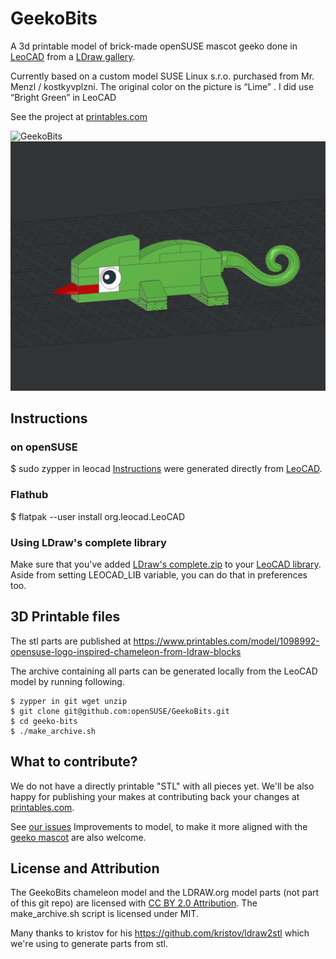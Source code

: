 # GeekoBits
A 3d printable model of brick-made openSUSE mascot geeko done in [LeoCAD](https://www.leocad.org/) from a
[LDraw gallery](https://www.ldraw.org/). 

Currently based on a custom model SUSE Linux s.r.o. purchased from Mr. Menzl / kostkyvplzni.
The original color on the picture is “Lime” . I did use “Bright Green” in LeoCAD

See the project at [printables.com](https://www.printables.com/model/1098992-opensuse-chameleon-geeko-from-ldraw-blocks)

![GeekoBits](https://github.com/user-attachments/assets/3cf05b42-237e-4853-9976-284ea46f6f82)
![Screenshot](https://github.com/openSUSE/GeekoBits/blob/main/screenshot.png?raw=true)

## Instructions


### on openSUSE

$ sudo zypper in leocad
[Instructions](https://github.com/openSUSE/GeekoBits/blob/main/instructions.pdf) were generated directly from [LeoCAD](https://www.leocad.org/).

### Flathub

$ flatpak --user install org.leocad.LeoCAD

### Using LDraw's complete library

Make sure that you've added [LDraw's complete.zip](http://www.ldraw.org/library/updates/complete.zip) to your [LeoCAD library](https://www.leocad.org/docs/library.html).
Aside from setting LEOCAD_LIB variable, you can do that in preferences too.

## 3D Printable files

The stl parts are published at https://www.printables.com/model/1098992-opensuse-logo-inspired-chameleon-from-ldraw-blocks

The archive containing all parts can be generated locally from the LeoCAD model by running following.
```
$ zypper in git wget unzip
$ git clone git@github.com:openSUSE/GeekoBits.git
$ cd geeko-bits
$ ./make_archive.sh
```

## What to contribute?

We do not have a directly printable "STL" with all pieces yet.
We'll be also happy for publishing your makes at contributing back your changes at [printables.com](https://www.printables.com/model/1098992-opensuse-chameleon-geeko-from-ldraw-blocks).

See [our issues](https://github.com/openSUSE/GeekoBits/issues)
Improvements to model, to make it more aligned with the [geeko mascot](https://github.com/openSUSE/artwork/blob/master/logos/official/geeko-color.svg) are also welcome.


## License and Attribution

The GeekoBits chameleon model and the LDRAW.org model parts (not part of this git repo) are licensed with [CC BY 2.0 Attribution](https://creativecommons.org/licenses/by/2.0/deed.en).
The make_archive.sh script is licensed under MIT.

Many thanks to kristov for his https://github.com/kristov/ldraw2stl which we're using to generate parts from stl.
